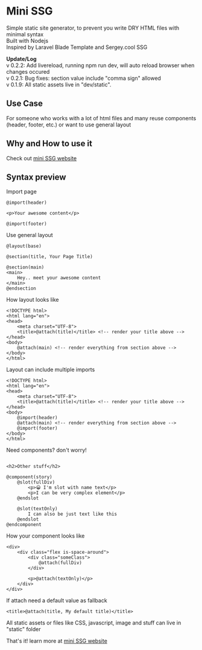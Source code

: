 # Mini SSG
Simple static site generator, to prevent you write DRY HTML files with minimal syntax  
Built with Nodejs  
Inspired by Laravel Blade Template and Sergey.cool SSG

**Update/Log**  
v 0.2.2: Add livereload, running npm run dev, will auto reload browser when changes occured  
v 0.2.1: Bug fixes: section value include "comma sign" allowed  
v 0.1.9: All static assets live in "dev/static".

## Use Case
For someone who works with a lot of html files and many reuse components (header, footer, etc.) or want to use general layout

## Why and How to use it
Check out [mini SSG website](https://minissg.vercel.app)

## Syntax preview

Import page
```
@import(header)		

<p>Your awesome content</p>

@import(footer)
```

Use general layout
```
@layout(base) 

@section(title, Your Page Title)

@section(main)
<main>
	Hey.. meet your awesome content
</main>
@endsection
```

How layout looks like
```
<!DOCTYPE html>
<html lang="en">
<head>
	<meta charset="UTF-8">
	<title>@attach(title)</title> <!-- render your title above -->
</head>
<body>
	@attach(main) <!-- render everything from section above -->
</body>
</html>
```

Layout can include multiple imports
```
<!DOCTYPE html>
<html lang="en">
<head>
	<meta charset="UTF-8">
	<title>@attach(title)</title> <!-- render your title above -->
</head>
<body>
	@import(header)
	@attach(main) <!-- render everything from section above -->
	@import(footer)
</body>
</html>
```

Need components? don't worry!
```

<h2>Other stuff</h2>

@component(story)
	@slot(fullDiv)
		<p>😀 I'm slot with name text</p>
		<p>I can be very complex element</p>
	@endslot

	@slot(textOnly)
		I can also be just text like this
	@endslot
@endcomponent
```

How your component looks like
```
<div>
	<div class="flex is-space-around">
		<div class="someClass">
			@attach(fullDiv)
		</div>

		<p>@attach(textOnly)</p>
	</div>	
</div>
```

If attach need a default value as fallback
```
<title>@attach(title, My default title)</title>
```

All static assets or files like CSS, javascript, image and stuff can live in "static" folder  

That's it! learn more at [mini SSG website](https://minissg.vercel.app/tour)